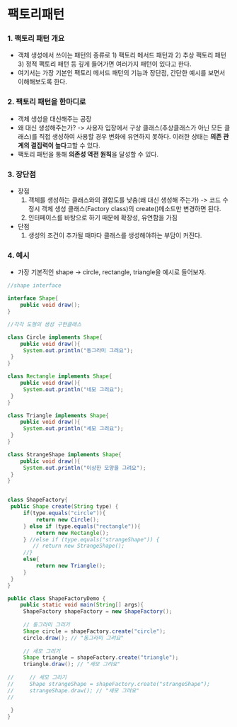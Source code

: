 # 팩토리패턴

### 1. 팩토리 패턴 개요

- 객체 생성에서 쓰이는 패턴의 종류로 1) 팩토리 메서드 패턴과 2) 추상 팩토리 패턴3) 정적 팩토리 패턴 등 깊게 들어가면 여러가지 패턴이 있다고 한다.
- 여기서는 가장 기본인 팩토리 메서드 패턴의 기능과 장단점, 간단한 예시를 보면서 이해해보도록 한다.

### 2. 팩토리 패턴을 한마디로

- 객체 생성을 대신해주는 공장
- 왜 대신 생성해주는가? -> 사용자 입장에서 구상 클래스(추상클래스가 아닌 모든 클래스)를 직접 생성하여 사용할 경우 변화에 유연하지 못하다. 이러한 상태는 **의존 관계의 결집력이 높다**고할 수 있다.  
- 팩토리 패턴을 통해 **의존성 역전 원칙**을 달성할 수 있다. 

### 3. 장단점

- 장점
  1. 객체를 생성하는 클래스와의 결합도를 낮춤(왜 대신 생성해 주는가) -> 코드 수정시 객체 생성 클래스(Factory class)의 create()메소드만 변경하면 된다.
  2.  인터페이스를 바탕으로 하기 때문에 확장성, 유연함을 가짐
- 단점
  1. 생성의 조건이 추가될 때마다 클래스를 생성해야하는 부담이 커진다.

### 4. 예시

- 가장 기본적인 shape -> circle, rectangle, triangle을 예시로 들어보자.

```java
//shape interface

interface Shape{
	public void draw();
}

//각각 도형의 생성 구현클래스

class Circle implements Shape{
	public void draw(){
     System.out.println("동그라미 그려요");
 }
}

class Rectangle implements Shape{
	public void draw(){
     System.out.println("네모 그려요");
 }
}

class Triangle implements Shape{
	public void draw(){
     System.out.println("세모 그려요");
 }
}

class StrangeShape implements Shape{
	public void draw(){
     System.out.println("이상한 모양을 그려요");
 }
}


class ShapeFactory{
 public Shape create(String type) {
     if(type.equals("circle")){
         return new Circle();
     } else if (type.equals("rectangle")){
         return new Rectangle();
     } //else if (type.equals("strangeShape")) {    	 
    	// return new StrangeShape();
     //}
     else{
         return new Triangle();
     }
 }
}

public class ShapeFactoryDemo {
	public static void main(String[] args){
     ShapeFactory shapeFactory = new ShapeFactory();
     
     // 동그라미 그리기
     Shape circle = shapeFactory.create("circle");
     circle.draw(); // "동그라미 그려요"
     
     // 세모 그리기
     Shape triangle = shapeFactory.create("triangle");
     triangle.draw(); // "세모 그려요"
     
//     // 세모 그리기
//     Shape strangeShape = shapeFactory.create("strangeShape");
//     strangeShape.draw(); // "세모 그려요"
//     
     
 }
}
```

